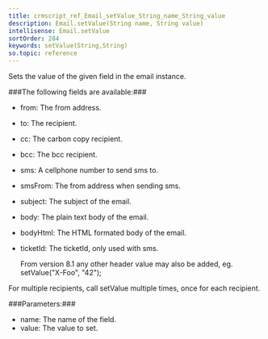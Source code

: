 ```yaml
---
title: crmscript_ref_Email_setValue_String_name_String_value
description: Email.setValue(String name, String value)
intellisense: Email.setValue
sortOrder: 284
keywords: setValue(String,String)
so.topic: reference
---
```


Sets the value of the given field in the email instance.



###The following fields are available:###


 - from: The from address.
 - to: The recipient.
 - cc: The carbon copy recipient.
 - bcc: The bcc recipient.
 - sms: A cellphone number to send sms to.
 - smsFrom: The from address when sending sms.
 - subject: The subject of the email.
 - body: The plain text body of the email.
 - bodyHtml: The HTML formated body of the email.
 - ticketId: The ticketId, only used with sms.



    From version 8.1 any other header value may also be added, eg. setValue("X-Foo", "42");
    

For multiple recipients, call setValue multiple times, once for each recipient.



###Parameters:###


 - name: The name of the field.
 - value: The value to set.


